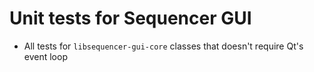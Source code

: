 # Unit tests for Sequencer GUI

- All tests for `libsequencer-gui-core` classes that doesn't require Qt's event loop
